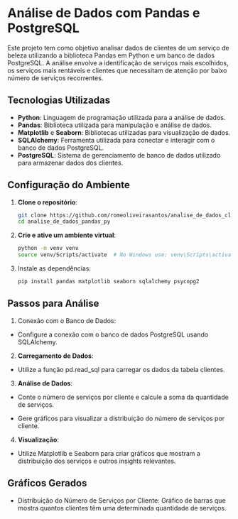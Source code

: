 # Análise de Dados com Pandas e PostgreSQL

Este projeto tem como objetivo analisar dados de clientes de um serviço de beleza utilizando a biblioteca Pandas em Python e um banco de dados PostgreSQL. A análise envolve a identificação de serviços mais escolhidos, os serviços mais rentáveis e clientes que necessitam de atenção por baixo número de serviços recorrentes.

## Tecnologias Utilizadas

- **Python**: Linguagem de programação utilizada para a análise de dados.
- **Pandas**: Biblioteca utilizada para manipulação e análise de dados.
- **Matplotlib** e **Seaborn**: Bibliotecas utilizadas para visualização de dados.
- **SQLAlchemy**: Ferramenta utilizada para conectar e interagir com o banco de dados PostgreSQL.
- **PostgreSQL**: Sistema de gerenciamento de banco de dados utilizado para armazenar dados dos clientes.

## Configuração do Ambiente

1. **Clone o repositório**:
   ```bash
   git clone https://github.com/romeoliveirasantos/analise_de_dados_clientes_pandas_py.git
   cd analise_de_dados_pandas_py

2. **Crie e ative um ambiente virtual**:
    ```bash
    python -m venv venv
    source venv/Scripts/activate  # No Windows use: venv\Scripts\activate

3. Instale as dependências:

    ```bash
    pip install pandas matplotlib seaborn sqlalchemy psycopg2


## Passos para Análise
1. Conexão com o Banco de Dados:

- Configure a conexão com o banco de dados PostgreSQL usando SQLAlchemy.

2. **Carregamento de Dados**:

- Utilize a função pd.read_sql para carregar os dados da tabela clientes.

3. **Análise de Dados**:

- Conte o número de serviços por cliente e calcule a soma da quantidade de serviços.

- Gere gráficos para visualizar a distribuição do número de serviços por cliente.

4. **Visualização**:

- Utilize Matplotlib e Seaborn para criar gráficos que mostram a distribuição dos serviços e outros insights relevantes.


## Gráficos Gerados
- Distribuição do Número de Serviços por Cliente: Gráfico de barras que mostra quantos clientes têm uma determinada quantidade de serviços.